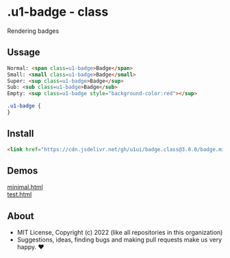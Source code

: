 # .u1-badge - class
Rendering badges

## Ussage

```html
Normal: <span class=u1-badge>Badge</span>
Small: <small class=u1-badge>Badge</small>
Super: <sup class=u1-badge>Badge</sup>
Sub: <sub class=u1-badge>Badge</sub>
Empty: <sup class=u1-badge style="background-color:red"></sup>
```

```css
.u1-badge {
}
```

## Install

```html
<link href="https://cdn.jsdelivr.net/gh/u1ui/badge.class@3.0.0/badge.min.css" rel=stylesheet>
```

## Demos

[minimal.html](http://gcdn.li/u1ui/badge.class@main/tests/minimal.html)  
[test.html](http://gcdn.li/u1ui/badge.class@main/tests/test.html)  

## About

- MIT License, Copyright (c) 2022 <u1> (like all repositories in this organization) <br>
- Suggestions, ideas, finding bugs and making pull requests make us very happy. ♥

